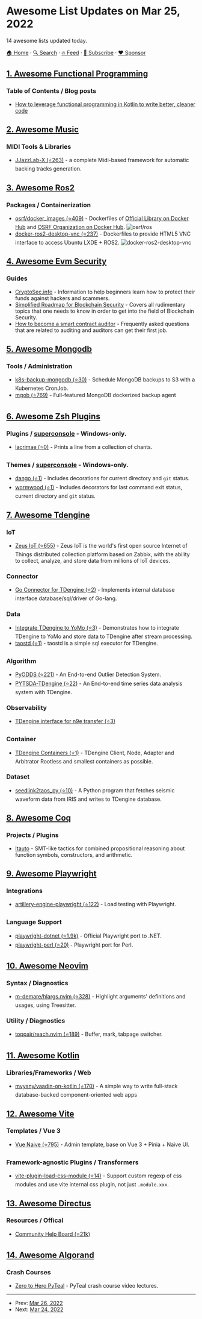 # Awesome List Updates on Mar 25, 2022

14 awesome lists updated today.

[🏠 Home](/README.md) · [🔍 Search](https://www.trackawesomelist.com/search/) · [🔥 Feed](https://www.trackawesomelist.com/rss.xml) · [📮 Subscribe](https://trackawesomelist.us17.list-manage.com/subscribe?u=d2f0117aa829c83a63ec63c2f&id=36a103854c) · [❤️  Sponsor](https://github.com/sponsors/theowenyoung)



## [1. Awesome Functional Programming](/content/lucasviola/awesome-functional-programming/README.md)

### Table of Contents / Blog posts

*   [How to leverage functional programming in Kotlin to write better, cleaner code](https://doordash.engineering/2022/03/22/how-to-leverage-functional-programming-in-kotlin-to-write-better-cleaner-code/)

## [2. Awesome Music](/content/ciconia/awesome-music/README.md)

### MIDI Tools & Libraries

*   [JJazzLab-X (⭐263)](https://github.com/jjazzboss/JJazzLab-X) - a complete Midi-based framework for automatic backing tracks generation.

## [3. Awesome Ros2](/content/fkromer/awesome-ros2/README.md)

### Packages / Containerization

*   [osrf/docker\_images (⭐409)](https://github.com/osrf/docker_images) - Dockerfiles of [Official Library on Docker Hub](https://hub.docker.com/_/ros) and [OSRF Organization on Docker Hub](https://hub.docker.com/r/osrf/ros). ![osrf/ros](https://img.shields.io/github/stars/osrf/docker_images.svg)
*   [docker-ros2-desktop-vnc (⭐237)](https://github.com/Tiryoh/docker-ros2-desktop-vnc) - Dockerfiles to provide HTML5 VNC interface to access Ubuntu LXDE + ROS2. ![docker-ros2-desktop-vnc](https://img.shields.io/github/stars/Tiryoh/docker-ros2-desktop-vnc.svg)

## [4. Awesome Evm Security](/content/kareniel/awesome-evm-security/README.md)

### Guides

*   [CryptoSec.info](https://cryptosec.info/) - Information to help beginners learn how to protect their funds against hackers and scammers.
*   [Simplified Roadmap for Blockchain Security](https://devansh.xyz/blockchain-security/2021/09/17/genesis-0x01.html) - Covers all rudimentary topics that one needs to know in order to get into the field of Blockchain Security.
*   [How to become a smart contract auditor](https://cmichel.io/how-to-become-a-smart-contract-auditor/) - Frequently asked questions that are related to auditing and auditors can get their first job.

## [5. Awesome Mongodb](/content/ramnes/awesome-mongodb/README.md)

### Tools / Administration

*   [k8s-backup-mongodb (⭐30)](https://github.com/tuladhar/k8s-backup-mongodb) - Schedule MongoDB backups to S3 with a Kubernetes CronJob.
*   [mgob (⭐769)](https://github.com/stefanprodan/mgob) - Full-featured MongoDB dockerized backup agent

## [6. Awesome Zsh Plugins](/content/unixorn/awesome-zsh-plugins/README.md)

### Plugins / [superconsole](https://github.com/alexchmykhalo/superconsole) - Windows-only.

*   [lacrimae (⭐0)](https://github.com/caIamity/lacrimae) - Prints a line from a collection of chants.

### Themes / [superconsole](https://github.com/alexchmykhalo/superconsole) - Windows-only.

*   [dango (⭐1)](https://github.com/ann-kilzer/annkilzer.zsh-theme) - Includes decorations for current directory and `git` status.
*   [wormwood (⭐1)](https://github.com/ann-kilzer/annkilzer.zsh-theme) - Includes decorators for last command exit status, current directory and `git` status.

## [7. Awesome Tdengine](/content/taosdata/awesome-tdengine/README.md)

### IoT

*   [Zeus IoT (⭐655)](https://github.com/zmops/zeus-iot) - Zeus IoT is the world's first open source Internet of Things distributed collection platform based on Zabbix, with the ability to collect, analyze, and store data from millions of IoT devices.

### Connector

*   [Go Connector for TDengine (⭐2)](https://github.com/wenj91/taos-driver) - Implements internal database interface database/sql/driver of Go-lang.

### Data

*   [Integrate TDengine to YoMo (⭐3)](https://github.com/yomorun/yomo-sink-tdengine-example) - Demonstrates how to integrate TDengine to YoMo and store data to TDengine after stream processing.
*   [taostd (⭐1)](https://github.com/nzhzds/taostd) - taostd is a simple sql executor for TDengine.

### Algorithm

*   [PyODDS (⭐221)](https://github.com/datamllab/pyodds) - An End-to-end Outlier Detection System.
*   [PYTSDA-TDengine (⭐22)](https://github.com/Shawshank-Smile/PYTSDA-TDengine) - An End-to-end time series data analysis system with TDengine.

### Observability

*   [TDengine interface for n9e transfer (⭐3)](https://github.com/xiangxud/transfer)

### Container

*   [TDengine Containers (⭐1)](https://github.com/arktos-venture/docker-tdengine) - TDengine Client, Node, Adapter and Arbitrator Rootless and smallest containers as possible.

### Dataset

*   [seedlink2taos\_py (⭐10)](https://github.com/schenton/seedlink2taos_py) - A Python program that fetches seismic waveform data from IRIS and writes to TDengine database.

## [8. Awesome Coq](/content/coq-community/awesome-coq/README.md)

### Projects / Plugins

*   [Itauto](https://gitlab.inria.fr/fbesson/itauto) - SMT-like tactics for combined propositional reasoning about function symbols, constructors, and arithmetic.

## [9. Awesome Playwright](/content/mxschmitt/awesome-playwright/README.md)

### Integrations

*   [artillery-engine-playwright (⭐122)](https://github.com/artilleryio/artillery-engine-playwright) - Load testing with Playwright.

### Language Support

*   [playwright-dotnet (⭐1.9k)](https://github.com/microsoft/playwright-dotnet) - Official Playwright port to .NET.
*   [playwright-perl (⭐20)](https://github.com/teodesian/playwright-perl) - Playwright port for Perl.

## [10. Awesome Neovim](/content/rockerBOO/awesome-neovim/README.md)

### Syntax / Diagnostics

*   [m-demare/hlargs.nvim (⭐328)](https://github.com/m-demare/hlargs.nvim) - Highlight arguments' definitions and usages, using Treesitter.

### Utility / Diagnostics

*   [toppair/reach.nvim (⭐189)](https://github.com/toppair/reach.nvim) - Buffer, mark, tabpage switcher.

## [11. Awesome Kotlin](/content/KotlinBy/awesome-kotlin/README.md)

### Libraries/Frameworks / Web

*   [mvysny/vaadin-on-kotlin (⭐170)](https://github.com/mvysny/vaadin-on-kotlin) - A simple way to write full-stack database-backed component-oriented web apps

## [12. Awesome Vite](/content/vitejs/awesome-vite/README.md)

### Templates / Vue 3

*   [Vue Naive (⭐795)](https://github.com/zclzone/vue-naive-admin) - Admin template, base on Vue 3 + Pinia + Naive UI.

### Framework-agnostic Plugins / Transformers

*   [vite-plugin-load-css-module (⭐14)](https://github.com/jsonz1993/vite-plugin-load-css-module) - Support custom regexp of css modules and use vite internal css plugin, not just `.module.xxx`.

## [13. Awesome Directus](/content/directus-community/awesome-directus/README.md)

### Resources / Offical

*   [Community Help Board (⭐21k)](https://github.com/directus/directus/discussions/categories/q-a)

## [14. Awesome Algorand](/content/aorumbayev/awesome-algorand/README.md)

### Crash Courses

*   [Zero to Hero PyTeal](https://www.youtube.com/playlist?list=PLpAdAjL5F75CNnmGbz9Dm_k-z5I6Sv9_x) - PyTeal crash course video lectures.

---

- Prev: [Mar 26, 2022](/content/2022/03/26/README.md)
- Next: [Mar 24, 2022](/content/2022/03/24/README.md)